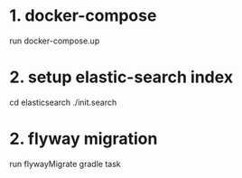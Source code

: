 # 1. docker-compose
run docker-compose.up
# 2. setup elastic-search index
cd elasticsearch
./init.search
# 2. flyway migration
run flywayMigrate gradle task